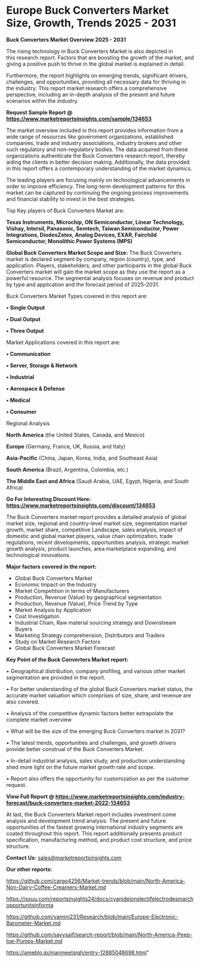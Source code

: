  # Europe Buck Converters Market Size, Growth, Trends 2025 - 2031

<Strong> Buck Converters Market Overview 2025 - 2031</strong>

The rising technology in Buck Converters Market is also depicted in this research report. Factors that are boosting the growth of the market, and giving a positive push to thrive in the global market is explained in detail.

Furthermore, the report highlights on emerging trends, significant drivers, challenges, and opportunities, providing all necessary data for thriving in the industry. This report market research offers a comprehensive perspective, including an in-depth analysis of the present and future scenarios within the industry.

<strong>Request Sample Report @ <a href=https://www.marketreportsinsights.com/sample/134653>https://www.marketreportsinsights.com/sample/134653</a></strong>

The market overview included in this report provides information from a wide range of resources like government organizations, established companies, trade and industry associations, industry brokers and other such regulatory and non-regulatory bodies. The data acquired from these organizations authenticate the Buck Converters research report, thereby aiding the clients in better decision making. Additionally, the data provided in this report offers a contemporary understanding of the market dynamics.

The leading players are focusing mainly on technological advancements in order to improve efficiency. The long-term development patterns for this market can be captured by continuing the ongoing process improvements and financial stability to invest in the best strategies.

Top Key players of Buck Converters Market are:

<strong>Texas Instruments, Microchip, ON Semiconductor, Linear Technology, Vishay, Intersil, Panasonic, Semtech, Taiwan Semiconductor, Power Integrations, DiodesZetex, Analog Devices, EXAR, Fairchild Semiconductor, Monolithic Power Systems (MPS)</strong>

<strong><b>Global Buck Converters Market Scope and Size:</b></strong>
The Buck Converters market is declared segment by company, region (country), type, and application. Players, stakeholders, and other participants in the global Buck Converters market will gain the market scope as they use the report as a powerful resource. The segmental analysis focuses on revenue and product by type and application and the forecast period of 2025-2031.

Buck Converters Market Types covered in this report are:

<strong>• Single Output

• Dual Output

• Three Output</strong>

Market Applications covered in this report are:

<strong>• Communication

• Server, Storage & Network

• Industrial

• Aerospace & Defense

• Medical

• Consumer</strong> 

Regional Analysis

<strong>North America</strong> (the United States, Canada, and Mexico)

<strong>Europe</strong> (Germany, France, UK, Russia, and Italy)

<strong>Asia-Pacific</strong> (China, Japan, Korea, India, and Southeast Asia)

<strong>South America</strong> (Brazil, Argentina, Colombia, etc.)

<strong>The Middle East and Africa</strong> (Saudi Arabia, UAE, Egypt, Nigeria, and South Africa)

<strong>Go For Interesting Discount Here: <a href=https://www.marketreportsinsights.com/discount/134653>https://www.marketreportsinsights.com/discount/134653</a></strong>

The Buck Converters market report provides a detailed analysis of global market size, regional and country-level market size, segmentation market growth, market share, competitive Landscape, sales analysis, impact of domestic and global market players, value chain optimization, trade regulations, recent developments, opportunities analysis, strategic market growth analysis, product launches, area marketplace expanding, and technological innovations.

<strong><b>Major factors covered in the report:</b></strong>
<ul>
  <li>Global Buck Converters Market </li>
  <li>Economic Impact on the Industry</li>
  <li>Market Competition in terms of Manufacturers</li>
  <li>Production, Revenue (Value) by geographical segmentation</li>
  <li>Production, Revenue (Value), Price Trend by Type</li>
  <li>Market Analysis by Application</li>
  <li>Cost Investigation</li>
  <li>Industrial Chain, Raw material sourcing strategy and Downstream Buyers</li>
  <li>Marketing Strategy comprehension, Distributors and Traders</li>
  <li>Study on Market Research Factors</li>
  <li>Global Buck Converters Market Forecast</li>
</ul>

<strong><b>Key Point of the Buck Converters Market report:</b></strong>

• Geographical distribution, company profiling, and various other market segmentation are provided in the report.

• For better understanding of the global Buck Converters market status, the accurate market valuation which comprises of size, share, and revenue are also covered.

• Analysis of the competitive dynamic factors better extrapolate the complete market overview

• What will be the size of the emerging Buck Converters market in 2031?

• The latest trends, opportunities and challenges, and growth drivers provide better construal of the Buck Converters Market.

• In-detail industrial analysis, sales study, and production understanding shed more light on the future market growth rate and scope.

• Report also offers the opportunity for customization as per the customer request.

<strong><b>View Full Report @ <a href=https://www.marketreportsinsights.com/industry-forecast/buck-converters-market-2022-134653>https://www.marketreportsinsights.com/industry-forecast/buck-converters-market-2022-134653</a></b></strong>


At last, the Buck Converters Market report includes investment come analysis and development trend analysis. The present and future opportunities of the fastest growing international industry segments are coated throughout this report. This report additionally presents product specification, manufacturing method, and product cost structure, and price structure.

<strong>Contact Us:</strong>
sales@marketreportsinsights.com

<strong>Our other reports:</strong>

<a href=https://github.com/cargo4256/Market-trends/blob/main/North-America-Non-Dairy-Coffee-Creamers-Market.md>https://github.com/cargo4256/Market-trends/blob/main/North-America-Non-Dairy-Coffee-Creamers-Market.md</a>

<a href=https://issuu.com/reportsinsights24/docs/cyanideionslectifelectrodesmarchopportunitsinforma>https://issuu.com/reportsinsights24/docs/cyanideionslectifelectrodesmarchopportunitsinforma</a>

<a href=https://github.com/yamini231/Research/blob/main/Europe-Electronic-Barometer-Market.md>https://github.com/yamini231/Research/blob/main/Europe-Electronic-Barometer-Market.md</a>

<a href=https://github.com/sayysaif/search-report/blob/main/North-America-Peep-toe-Pumps-Market.md>https://github.com/sayysaif/search-report/blob/main/North-America-Peep-toe-Pumps-Market.md</a>

<a href=https://ameblo.jp/manmeetsigh/entry-12885048698.html>https://ameblo.jp/manmeetsigh/entry-12885048698.html</a>"
